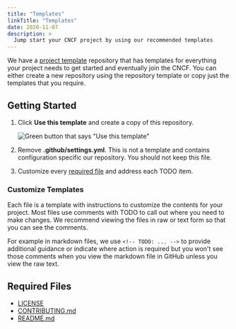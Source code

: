 ```yaml
---
title: "Templates"
linkTitle: "Templates"
date: 2020-11-07
description: >
  Jump start your CNCF project by using our recommended templates
---
```


We have a [project template] repository that has templates for everything your project needs
to get started and eventually join the CNCF. You can either create a new repository using the repository template or copy just the templates that you require.

## Getting Started

1. Click **Use this template** and create a copy of this repository.

    ![Green button that says "Use this template"](https://user-images.githubusercontent.com/1368985/95903529-e9c32f00-0d5b-11eb-8723-4369f7c9e044.png)
1. Remove **.github/settings.yml**. This is not a template and contains
   configuration specific our repository. You should not keep this file.
1. Customize every [required file](#required-files) and address each TODO item.

### Customize Templates

Each file is a template with instructions to customize the contents for your project.
Most files use comments with TODO to call out where you need to make changes. We recommend
viewing the files in raw or text form so that you can see the comments. 

For example in markdown files, we use `<!-- TODO: ... -->` to provide additional
guidance or indicate where action is required but you won't see those comments
when you view the markdown file in GitHub unless you view the raw text.

## Required Files

* [LICENSE](https://github.com/cncf/project-template/blob/main/LICENSE)
* [CONTRIBUTING.md](https://github.com/cncf/project-template/blob/main/CONTRIBUTING.md)
* [README.md](https://github.com/cncf/project-template/blob/main/README.md)

[contrib-strat]: https://github.com/cncf/sig-contributor-strategy/blob/master/README.md
[project template]: https://github.com/cncf/project-template
